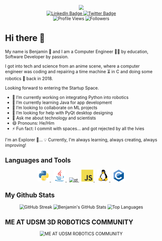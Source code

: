 <div id="header" align="center">
  <img src="https://media.giphy.com/media/M9gbBd9nbDrOTu1Mqx/giphy.gif" width="100"/>
</div>

<div id="badges" align="center">
  <a href="https://www.linkedin.com/in/benjamin-maziku-mashimba-553b06247/">
    <img src="https://img.shields.io/badge/LinkedIn-blue?style=for-the-badge&logo=linkedin&logoColor=white" alt="LinkedIn Badge"/>
  </a>
  <a href="https://x.com/maziku_ben">
    <img src="https://img.shields.io/badge/Twitter-blue?style=for-the-badge&logo=twitter&logoColor=white" alt="Twitter Badge"/>
  </a>
</div>

<div align="center">
  <img src="https://komarev.com/ghpvc/?username=benny-png&style=flat-square&color=blue" alt="Profile Views"/>
  <img src="https://img.shields.io/github/followers/benny-png?label=Followers&style=flat-square&logo=github&color=white&labelColor=blue" alt="Followers"/>
</div>

# Hi there 👋

My name is Benjamin 🎉 and I am a Computer Engineer 👨‍💻 by education, Software Developer by passion.

I got into tech and science from an anime scene, where a computer engineer was coding and repairing a time machine ⏳ in C and doing some robotics 🤖 back in 2018.

Looking forward to entering the Startup Space.

- 🔭 I’m currently working on integrating Python into robotics
- 🌱 I’m currently learning Java for app development
- 👯 I’m looking to collaborate on ML projects
- 🤔 I’m looking for help with PyQt desktop designing
- 💬 Ask me about technology and scientists
- 😄 Pronouns: He/Him
- ⚡ Fun fact: I commit with spaces... and got rejected by all the Ivies

I'm an Explorer 🙂...
💡 Currently, I'm always learning, always creating, always improving!

## Languages and Tools

<p align="center">
  <a href="https://www.python.org" target="_blank">
    <img src="https://raw.githubusercontent.com/devicons/devicon/master/icons/python/python-original.svg" alt="python" width="40" height="40"/>
  </a>
  &nbsp;
  <a href="https://www.java.com" target="_blank">
    <img src="https://raw.githubusercontent.com/devicons/devicon/master/icons/java/java-original.svg" alt="java" width="40" height="40"/>
  </a>
  &nbsp;
  <a href="https://www.qt.io/" target="_blank">
    <img src="https://upload.wikimedia.org/wikipedia/commons/0/0b/Qt_logo_2016.svg" alt="qt" width="40" height="40"/>
  </a>
  &nbsp;
  <a href="https://www.javascript.com" target="_blank">
    <img src="https://raw.githubusercontent.com/devicons/devicon/master/icons/javascript/javascript-original.svg" alt="javascript" width="40" height="40"/>
  </a>
  &nbsp;
  <a href="https://www.linux.org/" target="_blank">
    <img src="https://raw.githubusercontent.com/devicons/devicon/master/icons/linux/linux-original.svg" alt="linux" width="40" height="40"/>
  </a>
  &nbsp;
  <a href="https://www.cprogramming.com/" target="_blank">
    <img src="https://raw.githubusercontent.com/devicons/devicon/master/icons/c/c-original.svg" alt="c" width="40" height="40"/>
  </a>
</p>

## My Github Stats

<p align="center">
  <img src="https://github-readme-streak-stats.herokuapp.com/?user=benny-png&theme=radical" alt="GitHub Streak"/>
  <img src="https://github-readme-stats.vercel.app/api?username=benny-png&show_icons=true&theme=radical" alt="Benjamin's GitHub Stats"/>
  <img src="https://github-readme-stats.vercel.app/api/top-langs/?username=benny-png&layout=compact&theme=radical" alt="Top Languages"/>
</p>

## ME AT UDSM 3D ROBOTICS COMMUNITY

<p align="center">
  <img src="https://github.com/benny-png/benny-png/blob/main/WhatsApp%20Image%202024-06-25%20at%2011.05.07%20PM.jpeg" alt="ME AT UDSM ROBOTICS COMMUNITY">
</p>
